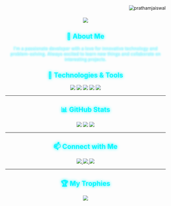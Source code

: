
<img align="right" src="https://komarev.com/ghpvc/?username=abhishekdumaniya&label=Profile%20views&color=0e75b6&style=flat" alt="prathamjaiswal" /> 
<h1 align="center">
    <img src="https://readme-typing-svg.herokuapp.com/?font=Righteous&size=35&center=true&vCenter=true&width=500&height=70&duration=4000&lines=Hi+There!+👋;+I'm+Pratham+Jaiswal!;" />
</h1>

<h2 align="center" style="color:#00f7ff; text-shadow: 0 0 10px #00f7ff;">🚀 About Me</h2>
<p align="center" style="color:#d1f1ff; text-shadow: 0 0 5px #00f7ff;">
  I'm a passionate developer with a love for innovative technology and problem-solving. Always excited to learn new things and collaborate on interesting projects.
</p>

<h2 align="center" style="color:#00f7ff; text-shadow: 0 0 10px #00f7ff;">🔧 Technologies & Tools</h2>
<p align="center">
  <img src="https://img.shields.io/badge/-JavaScript-F7DF1E?style=flat-square&logo=javascript&logoColor=white&labelColor=1c1c1c">
  <img src="https://img.shields.io/badge/-Python-3776AB?style=flat-square&logo=python&logoColor=white&labelColor=1c1c1c">
  <img src="https://img.shields.io/badge/-Node.js-339933?style=flat-square&logo=node.js&logoColor=white&labelColor=1c1c1c">
  <img src="https://img.shields.io/badge/-React-61DAFB?style=flat-square&logo=react&logoColor=black&labelColor=1c1c1c">
  <img src="https://img.shields.io/badge/-Kali_Linux-557C94?style=flat-square&logo=kali-linux&logoColor=white&labelColor=1c1c1c">
</p>

---

<h2 align="center" style="color:#00f7ff; text-shadow: 0 0 10px #00f7ff;">📊 GitHub Stats</h2>
<p align="center">
  <img src="https://github-readme-stats.vercel.app/api?username=pantha704&show_icons=true&theme=react">
  <img src="https://github-readme-streak-stats.herokuapp.com/?user=pantha704&theme=react">
  <img src="https://github-readme-stats.vercel.app/api/top-langs/?username=pantha704&layout=compact&theme=react">
</p>

---

<h2 align="center" style="color:#00f7ff; text-shadow: 0 0 10px #00f7ff;">📫 Connect with Me</h2>
<p align="center">
  <a href="https://www.linkedin.com/in/pratham-jaiswal-b6b27b253">
    <img src="https://img.shields.io/badge/-LinkedIn-00f7ff?style=flat-square&logo=linkedin&logoColor=black&color=00f7ff&labelColor=1c1c1c">
  </a>
  <a href="mailto:pratham.jaiswal2004@gmail.com">
    <img src="https://img.shields.io/badge/-Email-00f7ff?style=flat-square&logo=gmail&logoColor=black&color=00f7ff&labelColor=1c1c1c">
  </a>
  <a href="https://twitter.com/pantha704">
    <img src="https://img.shields.io/badge/-Twitter-00f7ff?style=flat-square&logo=twitter&logoColor=black&color=00f7ff&labelColor=1c1c1c">
  </a>
</p>

---

<h2 align="center" style="color:#00f7ff; text-shadow: 0 0 10px #00f7ff;">🏆 My Trophies</h2>
<p align="center">
  <img src="https://github-profile-trophy.vercel.app/?username=pantha704&theme=react&no-frame=true&row=1&column=6">
</p>

